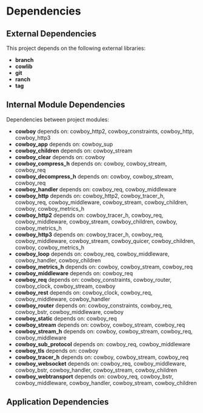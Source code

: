 # Dependencies

## External Dependencies

This project depends on the following external libraries:

- **branch**
- **cowlib**
- **git**
- **ranch**
- **tag**

## Internal Module Dependencies

Dependencies between project modules:

- **cowboy** depends on: cowboy_http2, cowboy_constraints, cowboy_http, cowboy_http3
- **cowboy_app** depends on: cowboy_sup
- **cowboy_children** depends on: cowboy_stream
- **cowboy_clear** depends on: cowboy
- **cowboy_compress_h** depends on: cowboy, cowboy_stream, cowboy_req
- **cowboy_decompress_h** depends on: cowboy, cowboy_stream, cowboy_req
- **cowboy_handler** depends on: cowboy_req, cowboy_middleware
- **cowboy_http** depends on: cowboy_http2, cowboy_tracer_h, cowboy_req, cowboy_middleware, cowboy_stream, cowboy_children, cowboy, cowboy_metrics_h
- **cowboy_http2** depends on: cowboy_tracer_h, cowboy_req, cowboy_middleware, cowboy_stream, cowboy_children, cowboy, cowboy_metrics_h
- **cowboy_http3** depends on: cowboy_tracer_h, cowboy_req, cowboy_middleware, cowboy_stream, cowboy_quicer, cowboy_children, cowboy, cowboy_metrics_h
- **cowboy_loop** depends on: cowboy_req, cowboy_middleware, cowboy_handler, cowboy_children
- **cowboy_metrics_h** depends on: cowboy, cowboy_stream, cowboy_req
- **cowboy_middleware** depends on: cowboy_req
- **cowboy_req** depends on: cowboy_constraints, cowboy_router, cowboy_clock, cowboy_stream, cowboy
- **cowboy_rest** depends on: cowboy_clock, cowboy_req, cowboy_middleware, cowboy_handler
- **cowboy_router** depends on: cowboy_constraints, cowboy_req, cowboy_bstr, cowboy_middleware, cowboy
- **cowboy_static** depends on: cowboy_req
- **cowboy_stream** depends on: cowboy, cowboy_stream, cowboy_req
- **cowboy_stream_h** depends on: cowboy, cowboy_stream, cowboy_req, cowboy_middleware
- **cowboy_sub_protocol** depends on: cowboy_req, cowboy_middleware
- **cowboy_tls** depends on: cowboy
- **cowboy_tracer_h** depends on: cowboy, cowboy_stream, cowboy_req
- **cowboy_websocket** depends on: cowboy_req, cowboy_middleware, cowboy_bstr, cowboy_handler, cowboy_stream, cowboy_children
- **cowboy_webtransport** depends on: cowboy_req, cowboy_bstr, cowboy_middleware, cowboy_handler, cowboy_stream, cowboy_children

## Application Dependencies


